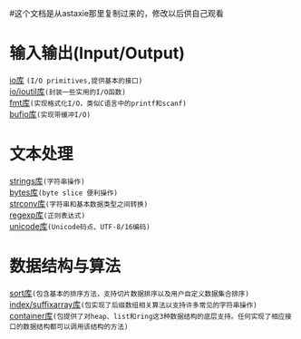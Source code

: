 #这个文档是从astaxie那里复制过来的，修改以后供自己观看

# 输入输出(Input/Output)
[io库](https://github.com/iteny/gopkg/tree/master/io "点击进入")
`(I/O primitives,提供基本的接口)`<br>
[io/ioutil库](https://github.com/iteny/gopkg/tree/master/io/ioutil "点击进入")`(封装一些实用的I/O函数)`<br>
[fmt库](https://github.com/iteny/gopkg/tree/master/fmt "点击进入")`(实现格式化I/O，类似C语言中的printf和scanf)`<br>
[bufio库](https://github.com/iteny/gopkg/tree/master/bufio "点击进入")`(实现带缓冲I/O)`<br>

# 文本处理
[strings库](https://github.com/iteny/gopkg/tree/master/strings "点击进入")`(字符串操作)`<br>
[bytes库](https://github.com/iteny/gopkg/tree/master/bytes "点击进入")`(byte slice 便利操作)`<br>
[strconv库](https://github.com/iteny/gopkg/tree/master/strconv "点击进入")`(字符串和基本数据类型之间转换)`<br>
[regexp库](https://github.com/iteny/gopkg/tree/master/regexp "点击进入")`(正则表达式)`<br>
[unicode库](https://github.com/iteny/gopkg/tree/master/unicode "点击进入")`(Unicode码点、UTF-8/16编码)`<br>

# 数据结构与算法
[sort库](https://github.com/iteny/gopkg/tree/master/sort "点击进入")`(包含基本的排序方法，支持切片数据排序以及用户自定义数据集合排序)`<br>
[index/suffixarray库](https://github.com/iteny/gopkg/tree/master/index/suffixarray "点击进入")`(包实现了后缀数组相关算法以支持许多常见的字符串操作)`<br>
[container库](https://github.com/iteny/gopkg/tree/master/container "点击进入")`(包提供了对heap、list和ring这3种数据结构的底层支持。任何实现了相应接口的数据结构都可以调用该结构的方法)`<br>
